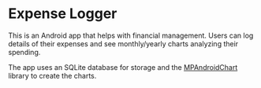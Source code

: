 # Expense Logger
This is an Android app that helps with financial management. Users can log details of their expenses and see monthly/yearly charts analyzing their spending.

The app uses an SQLite database for storage and the [MPAndroidChart](https://github.com/PhilJay/MPAndroidChart) library to create the charts.
